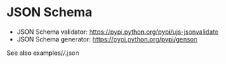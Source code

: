 JSON Schema
===
* JSON Schema validator: https://pypi.python.org/pypi/ujs-jsonvalidate
* JSON Schema generator: https://pypi.python.org/pypi/genson


See also examples/*/*.json
